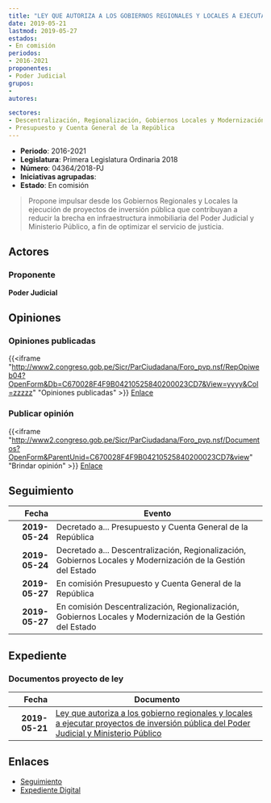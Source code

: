```yaml
---
title: "LEY QUE AUTORIZA A LOS GOBIERNOS REGIONALES Y LOCALES A EJECUTAR PROYECTOS DE INVERSIÓN PÚBLICA DEL PODER JUDICIAL Y MINISTERIO PÚBLICO"
date: 2019-05-21
lastmod: 2019-05-27
estados:
- En comisión
periodos:
- 2016-2021
proponentes:
- Poder Judicial
grupos:
- 
autores:

sectores:
- Descentralización, Regionalización, Gobiernos Locales y Modernización de la Gestión del Estado
- Presupuesto y Cuenta General de la República
---
```

- **Periodo**: 2016-2021
- **Legislatura**: Primera Legislatura Ordinaria 2018
- **Número**: 04364/2018-PJ
- **Iniciativas agrupadas**: 
- **Estado**: En comisión

> Propone impulsar desde los Gobiernos Regionales y Locales la ejecución de proyectos de inversión pública que contribuyan a reducir la brecha en infraestructura inmobiliaria del Poder Judicial y Ministerio Público, a fin de optimizar el servicio de justicia.


## Actores

### Proponente

**Poder Judicial**

## Opiniones

### Opiniones publicadas

{{<iframe "http://www2.congreso.gob.pe/Sicr/ParCiudadana/Foro_pvp.nsf/RepOpiweb04?OpenForm&Db=C670028F4F9B04210525840200023CD7&View=yyyy&Col=zzzzz" "Opiniones publicadas" >}}
[Enlace](http://www2.congreso.gob.pe/Sicr/ParCiudadana/Foro_pvp.nsf/RepOpiweb04?OpenForm&Db=C670028F4F9B04210525840200023CD7&View=yyyy&Col=zzzzz)

### Publicar opinión

{{<iframe "http://www2.congreso.gob.pe/Sicr/ParCiudadana/Foro_pvp.nsf/Documentos?OpenForm&ParentUnid=C670028F4F9B04210525840200023CD7&view" "Brindar opinión" >}}
[Enlace](http://www2.congreso.gob.pe/Sicr/ParCiudadana/Foro_pvp.nsf/Documentos?OpenForm&ParentUnid=C670028F4F9B04210525840200023CD7&view)


## Seguimiento

| Fecha | Evento |
|------:|--------|
| **2019-05-24** | Decretado a... Presupuesto y Cuenta General de la República |
| **2019-05-24** | Decretado a... Descentralización, Regionalización, Gobiernos Locales y Modernización de la Gestión del Estado |
| **2019-05-27** | En comisión Presupuesto y Cuenta General de la República |
| **2019-05-27** | En comisión Descentralización, Regionalización, Gobiernos Locales y Modernización de la Gestión del Estado |

## Expediente

### Documentos proyecto de ley

| Fecha | Documento |
|------:|-----------|
| **2019-05-21** | [Ley que autoriza a los gobierno regionales y locales a ejecutar proyectos de inversión pública del Poder Judicial y Ministerio Público](http://www.leyes.congreso.gob.pe/Documentos/2016_2021/Proyectos_de_Ley_y_de_Resoluciones_Legislativas/PL0436420190521.pdf) |

## Enlaces

- [Seguimiento](http://www2.congreso.gob.pe/Sicr/TraDocEstProc/CLProLey2016.nsf/f7fff46988ca05b1052578e100829cc7/c6ca8f9c9b75984b05258401006e3acf?OpenDocument)
- [Expediente Digital](http://www2.congreso.gob.pe/Sicr/TraDocEstProc/Expvirt_2011.nsf/visbusqptramdoc1621/04364?opendocument)

